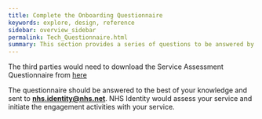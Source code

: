 ```yaml
---
title: Complete the Onboarding Questionnaire
keywords: explore, design, reference
sidebar: overview_sidebar
permalink: Tech_Questionnaire.html
summary: This section provides a series of questions to be answered by the interested third party service.
---
```


The third parties would need to download the Service Assessment Questionnaire from [here](docs/ServiceAssessmentQuestionnair.xlsx) 

The questionnaire should be answered to the best of your knowledge and sent to **nhs.identity@nhs.net**. NHS Identity would assess your service and initiate the engagement activities with your service.

